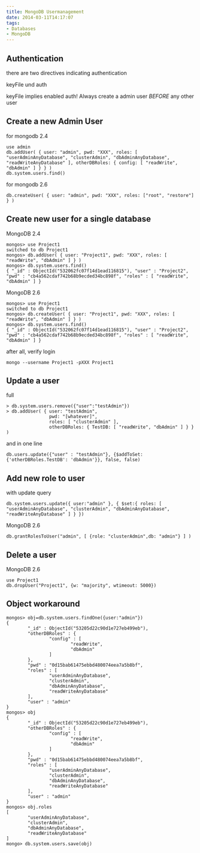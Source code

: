 ```yaml
---
title: MongoDB Usermanagement
date: 2014-03-11T14:17:07
tags: 
- Databases
- MongoDB
---
```


## Authentication

there are two directives indicating authentication

keyFile und auth

keyFile implies enabled auth!
Always create a admin user _BEFORE_ any other user

## Create a new Admin User

for mongodb 2.4

    use admin
    db.addUser( { user: "admin", pwd: "XXX", roles: [ "userAdminAnyDatabase", "clusterAdmin", "dbAdminAnyDatabase", "readWriteAnyDatabase" ], otherDBRoles: { config: [ "readWrite", "dbAdmin" ] } } )
    db.system.users.find()

for mongodb 2.6

    db.createUser( { user: "admin", pwd: "XXX", roles: ["root", "restore"] } )

## Create new user for a single database

MongoDB 2.4

    mongos> use Project1
    switched to db Project1
    mongos> db.addUser( { user: "Project1", pwd: "XXX", roles: [ "readWrite", "dbAdmin" ] } )
    mongos> db.system.users.find()
    { "_id" : ObjectId("532062fc07f14d1ead116815"), "user" : "Project2", "pwd" : "cb4a562cdaf742b68b9ecded34bc898f", "roles" : [ "readWrite", "dbAdmin" ] }

MongoDB 2.6

    mongos> use Project1
    switched to db Project1
    mongos> db.createUser( { user: "Project1", pwd: "XXX", roles: [ "readWrite", "dbAdmin" ] } )
    mongos> db.system.users.find()
    { "_id" : ObjectId("532062fc07f14d1ead116815"), "user" : "Project2", "pwd" : "cb4a562cdaf742b68b9ecded34bc898f", "roles" : [ "readWrite", "dbAdmin" ] }

after all, verify login

    mongo --username Project1 -pXXX Project1

## Update a user

full

    > db.system.users.remove({"user":"testAdmin"})
    > db.addUser( { user: "testAdmin",
                    pwd: "[whatever]",
                    roles: [ "clusterAdmin" ],
                    otherDBRoles: { TestDB: [ "readWrite", "dbAdmin" ] } } )

and in one line

    db.users.update({"user" : "testAdmin"}, {$addToSet: {'otherDBRoles.TestDB': 'dbAdmin'}}, false, false)

## Add new role to user

with update query

    db.system.users.update({ user:"admin" }, { $set:{ roles: [ "userAdminAnyDatabase", "clusterAdmin", "dbAdminAnyDatabase", "readWriteAnyDatabase" ] } })

MongoDB 2.6

    db.grantRolesToUser("admin", [ {role: "clusterAdmin",db: "admin"} ] )

## Delete a user

MongoDB 2.6

    use Project1
    db.dropUser("Project1", {w: "majority", wtimeout: 5000})

## Object workaround

~~~
mongos> obj=db.system.users.findOne({user:"admin"})
{
        "_id" : ObjectId("53205d22c90d1e727eb499eb"),
        "otherDBRoles" : {
                "config" : [
                        "readWrite",
                        "dbAdmin"
                ]
        },
        "pwd" : "0d15bab61475ebbd480074eea7a5b8bf",
        "roles" : [
                "userAdminAnyDatabase",
                "clusterAdmin",
                "dbAdminAnyDatabase",
                "readWriteAnyDatabase"
        ],
        "user" : "admin"
}
mongos> obj
{
        "_id" : ObjectId("53205d22c90d1e727eb499eb"),
        "otherDBRoles" : {
                "config" : [
                        "readWrite",
                        "dbAdmin"
                ]
        },
        "pwd" : "0d15bab61475ebbd480074eea7a5b8bf",
        "roles" : [
                "userAdminAnyDatabase",
                "clusterAdmin",
                "dbAdminAnyDatabase",
                "readWriteAnyDatabase"
        ],
        "user" : "admin"
}
mongos> obj.roles
[
        "userAdminAnyDatabase",
        "clusterAdmin",
        "dbAdminAnyDatabase",
        "readWriteAnyDatabase"
]
mongo> db.system.users.save(obj)
~~~